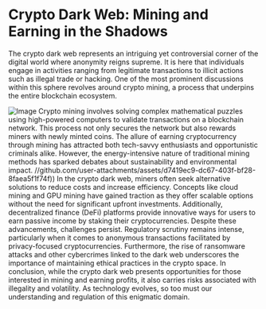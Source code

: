 # Crypto Dark Web: Mining and Earning in the Shadows
The crypto dark web represents an intriguing yet controversial corner of the digital world where anonymity reigns supreme. It is here that individuals engage in activities ranging from legitimate transactions to illicit actions such as illegal trade or hacking. One of the most prominent discussions within this sphere revolves around crypto mining, a process that underpins the entire blockchain ecosystem.

![Image](https://github.com/user-attachments/assets/4a25d116-2220-4385-b08e-f287af8fcbc4)
Crypto mining involves solving complex mathematical puzzles using high-powered computers to validate transactions on a blockchain network. This process not only secures the network but also rewards miners with newly minted coins. The allure of earning cryptocurrency through mining has attracted both tech-savvy enthusiasts and opportunistic criminals alike. However, the energy-intensive nature of traditional mining methods has sparked debates about sustainability and environmental impact.
 //github.com/user-attachments/assets/d7419ec9-dc67-403f-bf28-8faea5f1f74f))
In the crypto dark web, miners often seek alternative solutions to reduce costs and increase efficiency. Concepts like cloud mining and GPU mining have gained traction as they offer scalable options without the need for significant upfront investments. Additionally, decentralized finance (DeFi) platforms provide innovative ways for users to earn passive income by staking their cryptocurrencies.
Despite these advancements, challenges persist. Regulatory scrutiny remains intense, particularly when it comes to anonymous transactions facilitated by privacy-focused cryptocurrencies. Furthermore, the rise of ransomware attacks and other cybercrimes linked to the dark web underscores the importance of maintaining ethical practices in the crypto space.
In conclusion, while the crypto dark web presents opportunities for those interested in mining and earning profits, it also carries risks associated with illegality and volatility. As technology evolves, so too must our understanding and regulation of this enigmatic domain.
